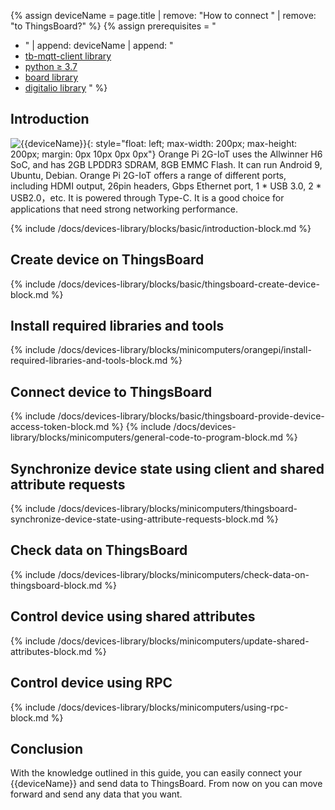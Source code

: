 {% assign deviceName = page.title | remove: "How to connect " | remove: "to ThingsBoard?" %}
{% assign prerequisites = "
- " | append: deviceName | append: "
- [tb-mqtt-client library](https://pypi.org/project/tb-mqtt-client/)
- [python ≥ 3.7](https://www.python.org/)
- [board library](https://pypi.org/project/board/)
- [digitalio library](https://pypi.org/project/adafruit-circuitpython-mcp3xxx/) "
 %}

## Introduction

![{{deviceName}}](/images/devices-library/{{page.deviceImageFileName}}){: style="float: left; max-width: 200px; max-height: 200px; margin: 0px 10px 0px 0px"}
Orange Pi 2G-IoT uses the Allwinner H6 SoC, and has 2GB LPDDR3 SDRAM, 8GB EMMC Flash. It can run Android 9, Ubuntu, Debian. 
Orange Pi 2G-IoT offers a range of different ports, including HDMI output, 26pin headers, Gbps Ethernet port, 1 * USB 3.0, 
2 * USB2.0，etc. It is powered through Type-C. It is a good choice for applications that need strong networking performance. 

{% include /docs/devices-library/blocks/basic/introduction-block.md %}

## Create device on ThingsBoard

{% include /docs/devices-library/blocks/basic/thingsboard-create-device-block.md %}

## Install required libraries and tools

{% include /docs/devices-library/blocks/minicomputers/orangepi/install-required-libraries-and-tools-block.md %}

## Connect device to ThingsBoard

{% include /docs/devices-library/blocks/basic/thingsboard-provide-device-access-token-block.md %}
{% include /docs/devices-library/blocks/minicomputers/general-code-to-program-block.md %}

## Synchronize device state using client and shared attribute requests
{% include /docs/devices-library/blocks/minicomputers/thingsboard-synchronize-device-state-using-attribute-requests-block.md %}

## Check data on ThingsBoard

{% include /docs/devices-library/blocks/minicomputers/check-data-on-thingsboard-block.md %}

## Control device using shared attributes

{% include /docs/devices-library/blocks/minicomputers/update-shared-attributes-block.md %}

## Control device using RPC

{% include /docs/devices-library/blocks/minicomputers/using-rpc-block.md %}

## Conclusion

With the knowledge outlined in this guide, you can easily connect your {{deviceName}} and send data to ThingsBoard.
From now on you can move forward and send any data that you want.